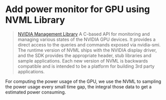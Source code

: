 # Add power monitor for GPU using NVML Library

> [NVIDIA Management Library](https://developer.nvidia.com/nvidia-management-library-nvml) 
A C-based API for monitoring and managing various states of the NVIDIA GPU devices. It provides a direct access to the queries and commands exposed via nvidia-smi. The runtime version of NVML ships with the NVIDIA display driver, and the SDK provides the appropriate header, stub libraries and sample applications. Each new version of NVML is backwards compatible and is intended to be a platform for building 3rd party applications.

For computing the power usage of the GPU, we use the NVML to sampling the power usage every small time gap, the integral those data to get a estimated power consuming.

